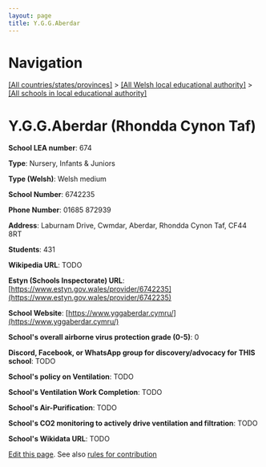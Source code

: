 ```yaml
---
layout: page
title: Y.G.G.Aberdar
---
```

# Navigation

[[All countries/states/provinces]](../../..) > [[All Welsh local educational authority]](../..) > [[All schools in local educational authority]](..)

# Y.G.G.Aberdar (Rhondda Cynon Taf)

**School LEA number**: 674

**Type**: Nursery, Infants & Juniors

**Type (Welsh)**: Welsh medium

**School Number**: 6742235

**Phone Number**: 01685 872939

**Address**: Laburnam Drive, Cwmdar, Aberdar, Rhondda Cynon Taf, CF44 8RT

**Students**: 431

**Wikipedia URL**: TODO

**Estyn (Schools Inspectorate) URL**: [https://www.estyn.gov.wales/provider/6742235](https://www.estyn.gov.wales/provider/6742235)

**School Website**: [https://www.yggaberdar.cymru/](https://www.yggaberdar.cymru/)

**School's overall airborne virus protection grade (0-5)**: 0

**Discord, Facebook, or WhatsApp group for discovery/advocacy for THIS school**: TODO

**School's policy on Ventilation**: TODO

**School's Ventilation Work Completion**: TODO

**School's Air-Purification**: TODO

**School's CO2 monitoring to actively drive ventilation and filtration**: TODO

**School's Wikidata URL**: TODO




[Edit this page](https://github.com/ventilate-schools/Wales/edit/prif/./Rhondda_Cynon_Taf/Y.G.G.Aberdar.md). See also [rules for contribution](../../../contribution-rules/)